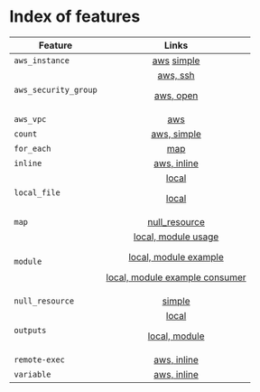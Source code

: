 # Index of features

| Feature       | Links          |
| ------------- |:-------------:|
| `aws_instance`     | [aws](aws/aws_instance) [simple](aws/aws_instance/simple) |
| `aws_security_group` | [aws, ssh](aws/aws_security_group/ssh) <p/> [aws, open](aws/aws_security_group/open) |
| `aws_vpc`     | [aws](aws/aws_vpc) |
| `count`       | [aws, simple](aws/aws_instance/count) |
| `for_each`    | [map](null_resource/for_each) |
| `inline`      | [aws, inline](aws/aws_instance/remote-exec/inline/) |
| `local_file`  | [local](local/local_file/hello) <p/> [local](local/local_file/preexisting_file) |
| `map`         | [null_resource](null_resource/for_each) |
| `module`      | [local, module usage](variables/local_file/module) <p/> [local, module example](modules/local_file/hello_module) <p/> [local, module example consumer](modules/local_file/hello_consumer) |
| `null_resource` | [simple](null_resource/simple) |
| `outputs`     | [local](outputs/local_file/local_file) <p/> [local, module](outputs/local_file/module) |
| `remote-exec`      | [aws, inline](aws/aws_instance/remote-exec/inline) |
| `variable`      | [aws, inline](variables/local_file/local_file) |
